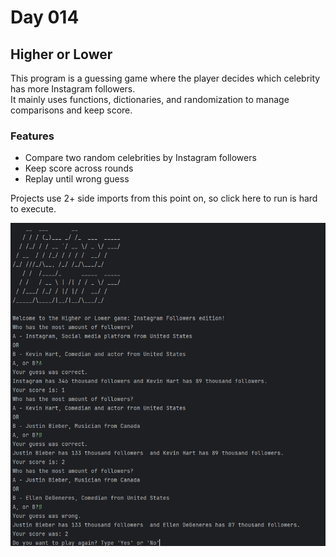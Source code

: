 # Day 014

## Higher or Lower

This program is a guessing game where the player decides which celebrity has more Instagram followers.  
It mainly uses functions, dictionaries, and randomization to manage comparisons and keep score.

### Features
- Compare two random celebrities by Instagram followers  
- Keep score across rounds  
- Replay until wrong guess  

Projects use 2+ side imports from this point on, so click here to run is hard to execute.

![Higher or Lower Screenshot](images/higherOrLower.png)
